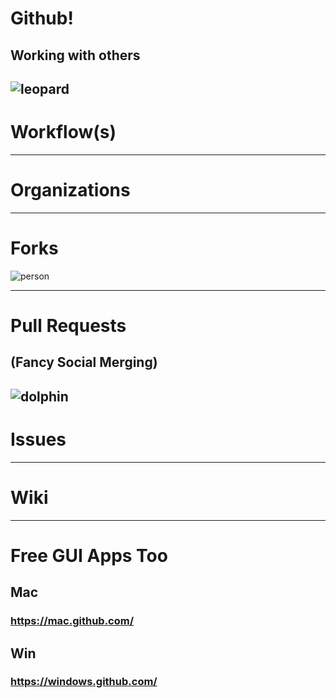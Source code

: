 # Github!

## Working with others
![leopard](http://data2.whicdn.com/images/135758174/original.png)
---

# Workflow(s)

---

# Organizations

---

# Forks
![person](https://33.media.tumblr.com/e7ee9605d5a7cb808c47023104d4a38a/tumblr_mt472tQpZV1si0i0mo1_400.gif)

---

# Pull Requests

## (Fancy Social Merging)
![dolphin](https://33.media.tumblr.com/88f1649fb4979db863c9e8ff74b0fe81/tumblr_mtlyw7VX2m1r3fiezo1_500.gif)
---

# Issues

---

# Wiki

---

# Free GUI Apps Too

## Mac

### https://mac.github.com/

## Win

### https://windows.github.com/

